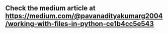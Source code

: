 ## Check the medium article at https://medium.com/@pavanadityakumarg2004/working-with-files-in-python-ce1b4cc5e543